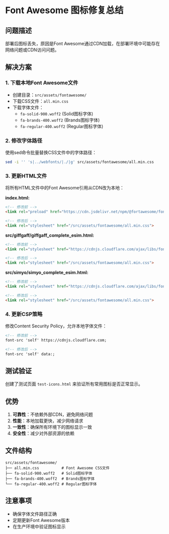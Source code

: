 # Font Awesome 图标修复总结

## 问题描述
部署后图标丢失，原因是Font Awesome通过CDN加载，在部署环境中可能存在网络问题或CDN访问问题。

## 解决方案

### 1. 下载本地Font Awesome文件
- 创建目录：`src/assets/fontawesome/`
- 下载CSS文件：`all.min.css`
- 下载字体文件：
  - `fa-solid-900.woff2` (Solid图标字体)
  - `fa-brands-400.woff2` (Brands图标字体)
  - `fa-regular-400.woff2` (Regular图标字体)

### 2. 修改字体路径
使用sed命令批量替换CSS文件中的字体路径：
```bash
sed -i '' 's|../webfonts/|./|g' src/assets/fontawesome/all.min.css
```

### 3. 更新HTML文件
将所有HTML文件中的Font Awesome引用从CDN改为本地：

**index.html:**
```html
<!-- 修改前 -->
<link rel="preload" href="https://cdn.jsdelivr.net/npm/@fortawesome/fontawesome-free@6.5.2/css/all.min.css" as="style" onload="this.rel='stylesheet'">

<!-- 修改后 -->
<link rel="stylesheet" href="/src/assets/fontawesome/all.min.css">
```

**src/giffgaff/giffgaff_complete_esim.html:**
```html
<!-- 修改前 -->
<link rel="stylesheet" href="https://cdnjs.cloudflare.com/ajax/libs/font-awesome/6.0.0/css/all.min.css">

<!-- 修改后 -->
<link rel="stylesheet" href="/src/assets/fontawesome/all.min.css">
```

**src/simyo/simyo_complete_esim.html:**
```html
<!-- 修改前 -->
<link rel="stylesheet" href="https://cdnjs.cloudflare.com/ajax/libs/font-awesome/6.0.0/css/all.min.css">

<!-- 修改后 -->
<link rel="stylesheet" href="/src/assets/fontawesome/all.min.css">
```

### 4. 更新CSP策略
修改Content Security Policy，允许本地字体文件：
```html
<!-- 修改前 -->
font-src 'self' https://cdnjs.cloudflare.com;

<!-- 修改后 -->
font-src 'self' data:;
```

## 测试验证
创建了测试页面 `test-icons.html` 来验证所有常用图标是否正常显示。

## 优势
1. **可靠性**：不依赖外部CDN，避免网络问题
2. **性能**：本地加载更快，减少网络请求
3. **一致性**：确保所有环境下的图标显示一致
4. **安全性**：减少对外部资源的依赖

## 文件结构
```
src/assets/fontawesome/
├── all.min.css          # Font Awesome CSS文件
├── fa-solid-900.woff2   # Solid图标字体
├── fa-brands-400.woff2  # Brands图标字体
└── fa-regular-400.woff2 # Regular图标字体
```

## 注意事项
- 确保字体文件路径正确
- 定期更新Font Awesome版本
- 在生产环境中验证图标显示 